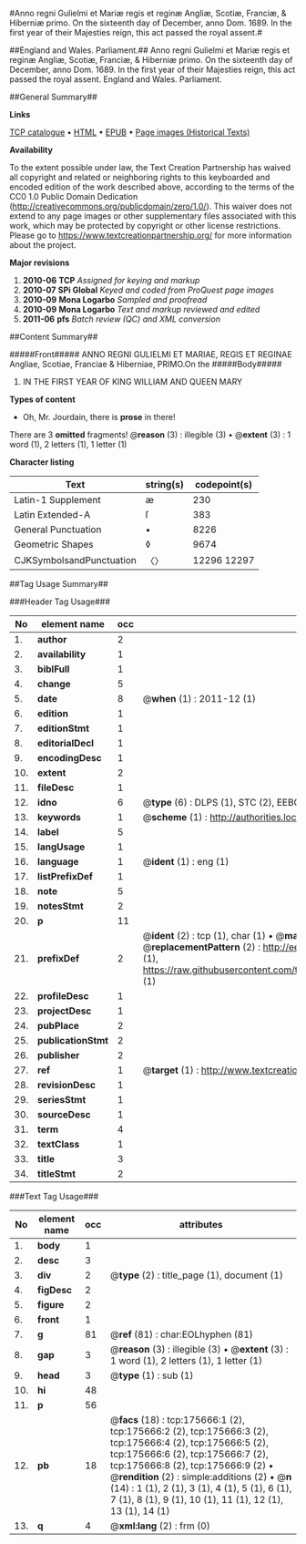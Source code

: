 #Anno regni Gulielmi et Mariæ regis et reginæ Angliæ, Scotiæ, Franciæ, & Hiberniæ primo. On the sixteenth day of December, anno Dom. 1689. In the first year of their Majesties reign, this act passed the royal assent.#

##England and Wales. Parliament.##
Anno regni Gulielmi et Mariæ regis et reginæ Angliæ, Scotiæ, Franciæ, & Hiberniæ primo. On the sixteenth day of December, anno Dom. 1689. In the first year of their Majesties reign, this act passed the royal assent.
England and Wales. Parliament.

##General Summary##

**Links**

[TCP catalogue](http://www.ota.ox.ac.uk/tcp/)  • 
[HTML](http://tei.it.ox.ac.uk/tcp/Texts-HTML/free/B03/B03321.html)  • 
[EPUB](http://tei.it.ox.ac.uk/tcp/Texts-EPUB/free/B03/B03321.epub) • 
[Page images (Historical Texts)](https://historicaltexts.jisc.ac.uk/eebo-52212023e)

**Availability**

To the extent possible under law, the Text Creation Partnership has waived all copyright and related or neighboring rights to this keyboarded and encoded edition of the work described above, according to the terms of the CC0 1.0 Public Domain Dedication (http://creativecommons.org/publicdomain/zero/1.0/). This waiver does not extend to any page images or other supplementary files associated with this work, which may be protected by copyright or other license restrictions. Please go to https://www.textcreationpartnership.org/ for more information about the project.

**Major revisions**

1. __2010-06__ __TCP__ *Assigned for keying and markup*
1. __2010-07__ __SPi Global__ *Keyed and coded from ProQuest page images*
1. __2010-09__ __Mona Logarbo__ *Sampled and proofread*
1. __2010-09__ __Mona Logarbo__ *Text and markup reviewed and edited*
1. __2011-06__ __pfs__ *Batch review (QC) and XML conversion*

##Content Summary##

#####Front#####
ANNO REGNI GULIELMI ET MARIAE, REGIS ET REGINAE Angliae, Scotiae, Franciae & Hiberniae, PRIMO.On the
#####Body#####

1. IN THE FIRST YEAR OF KING WILLIAM AND QUEEN MARY

**Types of content**

  * Oh, Mr. Jourdain, there is **prose** in there!

There are 3 **omitted** fragments! 
 @__reason__ (3) : illegible (3)  •  @__extent__ (3) : 1 word (1), 2 letters (1), 1 letter (1)

**Character listing**


|Text|string(s)|codepoint(s)|
|---|---|---|
|Latin-1 Supplement|æ|230|
|Latin Extended-A|ſ|383|
|General Punctuation|•|8226|
|Geometric Shapes|◊|9674|
|CJKSymbolsandPunctuation|〈〉|12296 12297|

##Tag Usage Summary##

###Header Tag Usage###

|No|element name|occ|attributes|
|---|---|---|---|
|1.|__author__|2||
|2.|__availability__|1||
|3.|__biblFull__|1||
|4.|__change__|5||
|5.|__date__|8| @__when__ (1) : 2011-12 (1)|
|6.|__edition__|1||
|7.|__editionStmt__|1||
|8.|__editorialDecl__|1||
|9.|__encodingDesc__|1||
|10.|__extent__|2||
|11.|__fileDesc__|1||
|12.|__idno__|6| @__type__ (6) : DLPS (1), STC (2), EEBO-CITATION (1), OCLC (1), VID (1)|
|13.|__keywords__|1| @__scheme__ (1) : http://authorities.loc.gov/ (1)|
|14.|__label__|5||
|15.|__langUsage__|1||
|16.|__language__|1| @__ident__ (1) : eng (1)|
|17.|__listPrefixDef__|1||
|18.|__note__|5||
|19.|__notesStmt__|2||
|20.|__p__|11||
|21.|__prefixDef__|2| @__ident__ (2) : tcp (1), char (1)  •  @__matchPattern__ (2) : ([0-9\-]+):([0-9IVX]+) (1), (.+) (1)  •  @__replacementPattern__ (2) : http://eebo.chadwyck.com/downloadtiff?vid=$1&page=$2 (1), https://raw.githubusercontent.com/textcreationpartnership/Texts/master/tcpchars.xml#$1 (1)|
|22.|__profileDesc__|1||
|23.|__projectDesc__|1||
|24.|__pubPlace__|2||
|25.|__publicationStmt__|2||
|26.|__publisher__|2||
|27.|__ref__|1| @__target__ (1) : http://www.textcreationpartnership.org/docs/. (1)|
|28.|__revisionDesc__|1||
|29.|__seriesStmt__|1||
|30.|__sourceDesc__|1||
|31.|__term__|4||
|32.|__textClass__|1||
|33.|__title__|3||
|34.|__titleStmt__|2||


###Text Tag Usage###

|No|element name|occ|attributes|
|---|---|---|---|
|1.|__body__|1||
|2.|__desc__|3||
|3.|__div__|2| @__type__ (2) : title_page (1), document (1)|
|4.|__figDesc__|2||
|5.|__figure__|2||
|6.|__front__|1||
|7.|__g__|81| @__ref__ (81) : char:EOLhyphen (81)|
|8.|__gap__|3| @__reason__ (3) : illegible (3)  •  @__extent__ (3) : 1 word (1), 2 letters (1), 1 letter (1)|
|9.|__head__|3| @__type__ (1) : sub (1)|
|10.|__hi__|48||
|11.|__p__|56||
|12.|__pb__|18| @__facs__ (18) : tcp:175666:1 (2), tcp:175666:2 (2), tcp:175666:3 (2), tcp:175666:4 (2), tcp:175666:5 (2), tcp:175666:6 (2), tcp:175666:7 (2), tcp:175666:8 (2), tcp:175666:9 (2)  •  @__rendition__ (2) : simple:additions (2)  •  @__n__ (14) : 1 (1), 2 (1), 3 (1), 4 (1), 5 (1), 6 (1), 7 (1), 8 (1), 9 (1), 10 (1), 11 (1), 12 (1), 13 (1), 14 (1)|
|13.|__q__|4| @__xml:lang__ (2) : frm (0)|
